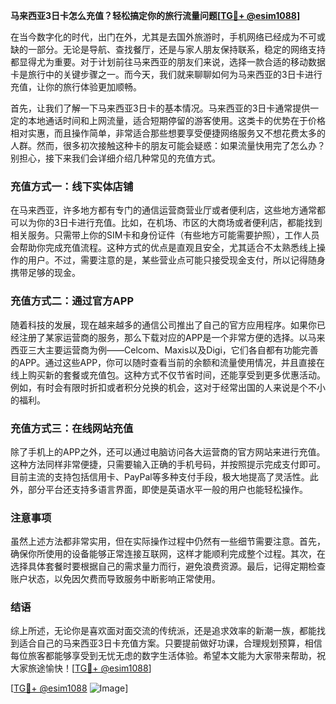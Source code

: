 **马来西亚3日卡怎么充值？轻松搞定你的旅行流量问题[[TG💪+ @esim1088](https://t.me/s/esim1088)]**

在当今数字化的时代，出门在外，尤其是去国外旅游时，手机网络已经成为不可或缺的一部分。无论是导航、查找餐厅，还是与家人朋友保持联系，稳定的网络支持都显得尤为重要。对于计划前往马来西亚的朋友们来说，选择一款合适的移动数据卡是旅行中的关键步骤之一。而今天，我们就来聊聊如何为马来西亚的3日卡进行充值，让你的旅行体验更加顺畅。

首先，让我们了解一下马来西亚3日卡的基本情况。马来西亚的3日卡通常提供一定的本地通话时间和上网流量，适合短期停留的游客使用。这类卡的优势在于价格相对实惠，而且操作简单，非常适合那些想要享受便捷网络服务又不想花费太多的人群。然而，很多初次接触这种卡的朋友可能会疑惑：如果流量快用完了怎么办？别担心，接下来我们会详细介绍几种常见的充值方式。

### 充值方式一：线下实体店铺

在马来西亚，许多地方都有专门的通信运营商营业厅或者便利店，这些地方通常都可以为你的3日卡进行充值。比如，在机场、市区的大商场或者便利店，都能找到相关服务。只需带上你的SIM卡和身份证件（有些地方可能需要护照），工作人员会帮助你完成充值流程。这种方式的优点是直观且安全，尤其适合不太熟悉线上操作的用户。不过，需要注意的是，某些营业点可能只接受现金支付，所以记得随身携带足够的现金。

### 充值方式二：通过官方APP

随着科技的发展，现在越来越多的通信公司推出了自己的官方应用程序。如果你已经注册了某家运营商的服务，那么下载对应的APP是一个非常方便的选择。以马来西亚三大主要运营商为例——Celcom、Maxis以及Digi，它们各自都有功能完善的APP。通过这些APP，你可以随时查看当前的余额和流量使用情况，并且直接在线上购买新的套餐或充值包。这种方式不仅节省时间，还能享受到更多优惠活动。例如，有时会有限时折扣或者积分兑换的机会，这对于经常出国的人来说是个不小的福利。

### 充值方式三：在线网站充值

除了手机上的APP之外，还可以通过电脑访问各大运营商的官方网站来进行充值。这种方法同样非常便捷，只需要输入正确的手机号码，并按照提示完成支付即可。目前主流的支持包括信用卡、PayPal等多种支付手段，极大地提高了灵活性。此外，部分平台还支持多语言界面，即使是英语水平一般的用户也能轻松操作。

### 注意事项

虽然上述方法都非常实用，但在实际操作过程中仍然有一些细节需要注意。首先，确保你所使用的设备能够正常连接互联网，这样才能顺利完成整个过程。其次，在选择具体套餐时要根据自己的需求量力而行，避免浪费资源。最后，记得定期检查账户状态，以免因欠费而导致服务中断影响正常使用。

### 结语

综上所述，无论你是喜欢面对面交流的传统派，还是追求效率的新潮一族，都能找到适合自己的马来西亚3日卡充值方案。只要提前做好功课，合理规划预算，相信每位旅客都能够享受到无忧无虑的数字生活体验。希望本文能为大家带来帮助，祝大家旅途愉快！[[TG💪+ @esim1088](https://t.me/s/esim1088)]

[[TG💪+ @esim1088](https://t.me/s/esim1088) ![Image](https://i.postimg.cc/4NQfJmqS/Snipaste-2025-05-13-00-14-12.png)]